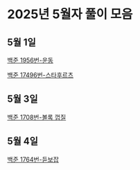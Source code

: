 # 2025년 5월자 풀이 모음

## 5월 1일

[백준 1956번-운동](20250501/백준%201956번-운동.md)

[백준 17496번-스타후르츠](20250502/백준%2017496번-스타후르츠.md)

## 5월 3일

[백준 1708번-볼록 껍질](20250503/백준%201708번-볼록%20껍질.md)

## 5월 4일

[백준 1764번-듣보잡](20250504/백준%201764번-듣보잡.md)
